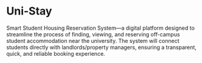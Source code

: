 # Uni-Stay
Smart Student Housing Reservation System—a digital platform designed to streamline the process of finding, viewing, and reserving off-campus student accommodation near the university. The system will connect students directly with landlords/property managers, ensuring a transparent, quick, and reliable booking experience.
